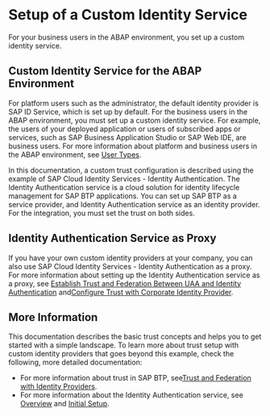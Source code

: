 <!-- loio550251abaf49432bbaa65147b65a1f39 -->

# Setup of a Custom Identity Service

For your business users in the ABAP environment, you set up a custom identity service.



<a name="loio550251abaf49432bbaa65147b65a1f39__section_dnm_tkk_ctb"/>

## Custom Identity Service for the ABAP Environment

For platform users such as the administrator, the default identity provider is SAP ID Service, which is set up by default. For the business users in the ABAP environment, you must set up a custom identity service. For example, the users of your deployed application or users of subscribed apps or services, such as SAP Business Application Studio or SAP Web IDE, are business users. For more information about platform and business users in the ABAP environment, see [User Types](https://help.sap.com/products/BTP/65de2977205c403bbc107264b8eccf4b/1731f982edd24c669133255384bf45f9.html?locale=en-US&version=Cloud).

In this documentation, a custom trust configuration is described using the example of SAP Cloud Identity Services - Identity Authentication. The Identity Authentication service is a cloud solution for identity lifecycle management for SAP BTP applications. You can set up SAP BTP as a service provider, and Identity Authentication service as an identity provider. For the integration, you must set the trust on both sides.



<a name="loio550251abaf49432bbaa65147b65a1f39__section_rlr_tpp_btb"/>

## Identity Authentication Service as Proxy

If you have your own custom identity providers at your company, you can also use SAP Cloud Identity Services - Identity Authentication as a proxy. For more information about setting up the Identity Authentication service as a proxy, see [Establish Trust and Federation Between UAA and Identity Authentication](https://help.sap.com/products/BTP/65de2977205c403bbc107264b8eccf4b/161f8f0cfac64c4fa2d973bc5f08a894.html?locale=en-US) and[Configure Trust with Corporate Identity Provider](https://help.sap.com/viewer/6d6d63354d1242d185ab4830fc04feb1/Cloud/en-US/33832e58695345eea2cd91a2cc8ab24c.html).



<a name="loio550251abaf49432bbaa65147b65a1f39__section_hld_c3p_btb"/>

## More Information

This documentation describes the basic trust concepts and helps you to get started with a simple landscape. To learn more about trust setup with custom identity providers that goes beyond this example, check the following, more detailed documentation:

-   For more information about trust in SAP BTP, see[Trust and Federation with Identity Providers](https://help.sap.com/products/BTP/65de2977205c403bbc107264b8eccf4b/cb1bc8f1bd5c482e891063960d7acd78.html).
-   For more information about the Identity Authentication service, see [Overview](https://help.sap.com/viewer/6d6d63354d1242d185ab4830fc04feb1/Cloud/en-US/27882717f44b445fa287936c6f43dc1f.html) and [Initial Setup](https://help.sap.com/viewer/6d6d63354d1242d185ab4830fc04feb1/Cloud/en-US/31af7da133874e199a7df1d42905241b.html).

